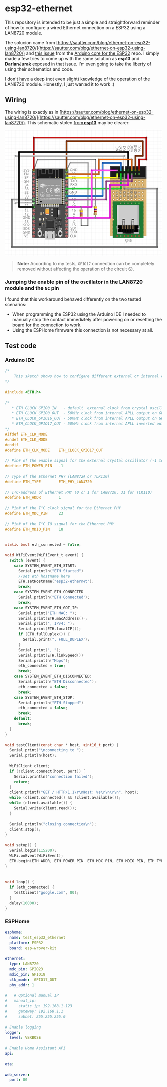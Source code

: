 # esp32-ethernet

This repository is intended to be just a simple and straightforward reminder of how to configure a wired Ethernet connection on a ESP32 using a LAN8720 module.

The solucion came from [https://sautter.com/blog/ethernet-on-esp32-using-lan8720/](https://sautter.com/blog/ethernet-on-esp32-using-lan8720/) and [this issue](https://github.com/espressif/arduino-esp32/issues/2907) from the [Arduino core for the ESP32](https://github.com/espressif/arduino-esp32) repo. I simply made a few tries to come up with the same solution as **esp13** and **DarlanJurak** exposed in that issue. I'm even going to take the liberty of using their schematics and code.

I don't have a deep (not even slight) knowledge of the operation of the LAN8720 module. Honestly, I just wanted it to work :)

## Wiring

The wiring is exactly as in [https://sautter.com/blog/ethernet-on-esp32-using-lan8720/](https://sautter.com/blog/ethernet-on-esp32-using-lan8720/). This schematic stolen [from **esp13**](https://github.com/espressif/arduino-esp32/issues/2907) may be clearer:

![Schematic](schematic.jpg)

> **Note:** According to my tests, `GPIO17` connection can be completely removed without affecting the operation of the circuit :confused:.

### Jumping the enable pin of the oscillator in the LAN8720 module and the `NC` pin
I found that this workaround behaved differently on the two tested scenarios:
 - When programming the ESP32 using the Arduino IDE I needed to manually stop the contact immediately after powering on or resetting the board for the connection to work. 
 - Using the ESPHome firmware this connection is not necessary at all.

## Test code

### Arduino IDE

```c
/*
    This sketch shows how to configure different external or internal clock sources for the Ethernet PHY
*/

#include <ETH.h>

/* 
   * ETH_CLOCK_GPIO0_IN   - default: external clock from crystal oscillator
   * ETH_CLOCK_GPIO0_OUT  - 50MHz clock from internal APLL output on GPIO0 - possibly an inverter is needed for LAN8720
   * ETH_CLOCK_GPIO16_OUT - 50MHz clock from internal APLL output on GPIO16 - possibly an inverter is needed for LAN8720
   * ETH_CLOCK_GPIO17_OUT - 50MHz clock from internal APLL inverted output on GPIO17 - tested with LAN8720
*/
#ifdef ETH_CLK_MODE
#undef ETH_CLK_MODE
#endif
#define ETH_CLK_MODE    ETH_CLOCK_GPIO17_OUT

// Pin# of the enable signal for the external crystal oscillator (-1 to disable for internal APLL source)
#define ETH_POWER_PIN   -1

// Type of the Ethernet PHY (LAN8720 or TLK110)
#define ETH_TYPE        ETH_PHY_LAN8720

// I²C-address of Ethernet PHY (0 or 1 for LAN8720, 31 for TLK110)
#define ETH_ADDR        1

// Pin# of the I²C clock signal for the Ethernet PHY
#define ETH_MDC_PIN     23

// Pin# of the I²C IO signal for the Ethernet PHY
#define ETH_MDIO_PIN    18


static bool eth_connected = false;

void WiFiEvent(WiFiEvent_t event) {
  switch (event) {
    case SYSTEM_EVENT_ETH_START:
      Serial.println("ETH Started");
      //set eth hostname here
      ETH.setHostname("esp32-ethernet");
      break;
    case SYSTEM_EVENT_ETH_CONNECTED:
      Serial.println("ETH Connected");
      break;
    case SYSTEM_EVENT_ETH_GOT_IP:
      Serial.print("ETH MAC: ");
      Serial.print(ETH.macAddress());
      Serial.print(", IPv4: ");
      Serial.print(ETH.localIP());
      if (ETH.fullDuplex()) {
        Serial.print(", FULL_DUPLEX");
      }
      Serial.print(", ");
      Serial.print(ETH.linkSpeed());
      Serial.println("Mbps");
      eth_connected = true;
      break;
    case SYSTEM_EVENT_ETH_DISCONNECTED:
      Serial.println("ETH Disconnected");
      eth_connected = false;
      break;
    case SYSTEM_EVENT_ETH_STOP:
      Serial.println("ETH Stopped");
      eth_connected = false;
      break;
    default:
      break;
  }
}

void testClient(const char * host, uint16_t port) {
  Serial.print("\nconnecting to ");
  Serial.println(host);

  WiFiClient client;
  if (!client.connect(host, port)) {
    Serial.println("connection failed");
    return;
  }
  client.printf("GET / HTTP/1.1\r\nHost: %s\r\n\r\n", host);
  while (client.connected() && !client.available());
  while (client.available()) {
    Serial.write(client.read());
  }

  Serial.println("closing connection\n");
  client.stop();
}

void setup() {
  Serial.begin(115200);
  WiFi.onEvent(WiFiEvent);
  ETH.begin(ETH_ADDR, ETH_POWER_PIN, ETH_MDC_PIN, ETH_MDIO_PIN, ETH_TYPE, ETH_CLK_MODE);
}


void loop() {
  if (eth_connected) {
    testClient("google.com", 80);
  }
  delay(10000);
}
```

### ESPHome

```yaml
esphome:
  name: test_esp32_ethernet
  platform: ESP32
  board: esp-wrover-kit

ethernet:
  type: LAN8720
  mdc_pin: GPIO23
  mdio_pin: GPIO18
  clk_mode:  GPIO17_OUT
  phy_addr: 1

#   # Optional manual IP
#   manual_ip:
#     static_ip: 192.168.1.123
#     gateway: 192.168.1.1
#     subnet: 255.255.255.0
    
# Enable logging
logger:
  level: VERBOSE
  
# Enable Home Assistant API
api:

ota:

web_server:
  port: 80
```

